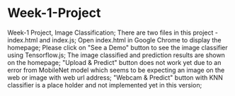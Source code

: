 # Week-1-Project
Week-1 Project, Image Classification;
There are two files in this project - index.html and index.js;
Open index.html in Google Chrome to display the homepage;
Please click on "See a Demo" button to see the image classifier using Tensorflow.js; 
The image classified and prediction results are shown on the homepage;
"Upload & Predict" button does not work yet due to an error from MobileNet model which seems to be expecting an image on the web or image with web url address;
"Webcam & Predict" button with KNN classifier is a place holder and not implemented yet in this version;
